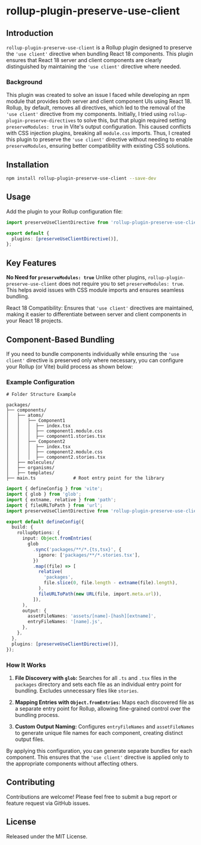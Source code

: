 # rollup-plugin-preserve-use-client

## Introduction
`rollup-plugin-preserve-use-client` is a Rollup plugin designed to preserve the `'use client'` directive when bundling React 18 components. This plugin ensures that React 18 server and client components are clearly distinguished by maintaining the `'use client'` directive where needed.

### Background
This plugin was created to solve an issue I faced while developing an npm module that provides both server and client component UIs using React 18. Rollup, by default, removes all directives, which led to the removal of the `'use client'` directive from my components. Initially, I tried using `rollup-plugin-preserve-directives` to solve this, but that plugin required setting `preserveModules: true` in Vite's output configuration. This caused conflicts with CSS injection plugins, breaking all `module.css` imports. Thus, I created this plugin to preserve the `'use client'` directive without needing to enable `preserveModules`, ensuring better compatibility with existing CSS solutions.

## Installation
```bash
npm install rollup-plugin-preserve-use-client --save-dev
```
## Usage

Add the plugin to your Rollup configuration file:
```ts
import preserveUseClientDirective from 'rollup-plugin-preserve-use-client';

export default {
  plugins: [preserveUseClientDirective()],
};
```
## Key Features

**No Need for `preserveModules: true`** Unlike other plugins, `rollup-plugin-preserve-use-client` does not require you to set `preserveModules: true`. This helps avoid issues with CSS module imports and ensures seamless bundling.

React 18 Compatibility: Ensures that `'use client'` directives are maintained, making it easier to differentiate between server and client components in your React 18 projects.


## Component-Based Bundling

If you need to bundle components individually while ensuring the `'use client'` directive is preserved only where necessary, you can configure your Rollup (or Vite) build process as shown below:

### Example Configuration

```
# Folder Structure Example

packages/
├── components/          
│   ├── atoms/           
│   │   ├── Component1
│   │   │  ├── index.tsx
│   │   │  ├── component1.module.css
│   │   │  ├── component1.stories.tsx
│   │   ├── Component2
│   │   │  ├── index.tsx
│   │   │  ├── component2.module.css
│   │   │  ├── component2.stories.tsx
│   ├── molecules/       
│   ├── organisms/       
│   ├── templates/       
├── main.ts              # Root entry point for the library
```

```ts
import { defineConfig } from 'vite';
import { glob } from 'glob';
import { extname, relative } from 'path';
import { fileURLToPath } from 'url';
import preserveUseClientDirective from 'rollup-plugin-preserve-use-client';

export default defineConfig({
  build: {
    rollupOptions: {
      input: Object.fromEntries(
        glob
          .sync('packages/**/*.{ts,tsx}', {
            ignore: ['packages/**/*.stories.tsx'],
          })
          .map((file) => [
            relative(
              'packages',
              file.slice(0, file.length - extname(file).length),
            ),
            fileURLToPath(new URL(file, import.meta.url)),
          ]),
      ),
      output: {
        assetFileNames: 'assets/[name]-[hash][extname]',
        entryFileNames: '[name].js',
      },
    },
  },
  plugins: [preserveUseClientDirective()],
});
```

### How It Works
1. **File Discovery with `glob`:** Searches for all `.ts` and `.tsx` files in the `packages` directory and sets each file as an individual entry point for bundling. Excludes unnecessary files like `stories`.

2. **Mapping Entries with `Object.fromEntries`:** Maps each discovered file as a separate entry point for Rollup, allowing fine-grained control over the bundling process.

3. **Custom Output Naming:** Configures `entryFileNames` and `assetFileNames` to generate unique file names for each component, creating distinct output files.

By applying this configuration, you can generate separate bundles for each component. This ensures that the `'use client'` directive is applied only to the appropriate components without affecting others.


## Contributing

Contributions are welcome! Please feel free to submit a bug report or feature request via GitHub issues.

## License

Released under the MIT License.
